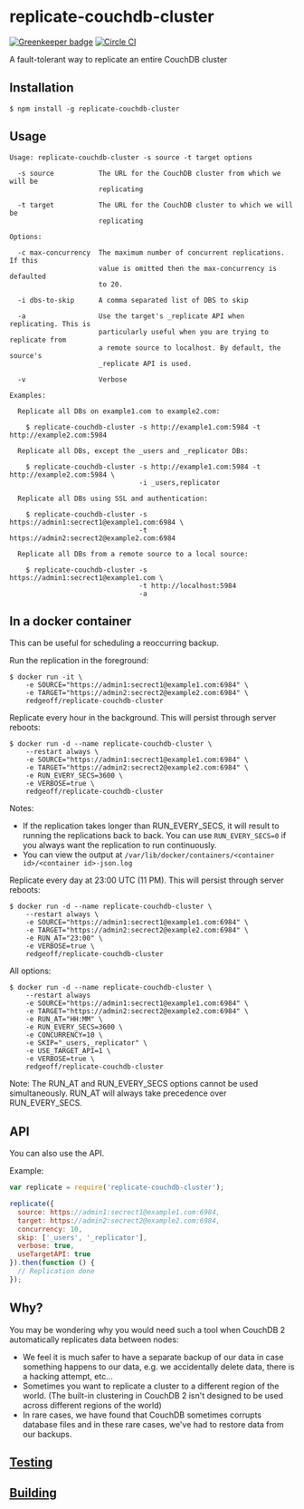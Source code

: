 # replicate-couchdb-cluster

[![Greenkeeper badge](https://badges.greenkeeper.io/redgeoff/replicate-couchdb-cluster.svg)](https://greenkeeper.io/) [![Circle CI](https://circleci.com/gh/redgeoff/replicate-couchdb-cluster.svg?style=svg&circle-token=29186a9bacd110b627323d86119076539d8b144e)](https://circleci.com/gh/redgeoff/replicate-couchdb-cluster)

A fault-tolerant way to replicate an entire CouchDB cluster


## Installation

    $ npm install -g replicate-couchdb-cluster


## Usage

    Usage: replicate-couchdb-cluster -s source -t target options

      -s source           The URL for the CouchDB cluster from which we will be
                          replicating

      -t target           The URL for the CouchDB cluster to which we will be
                          replicating

    Options:

      -c max-concurrency  The maximum number of concurrent replications. If this
                          value is omitted then the max-concurrency is defaulted
                          to 20.

      -i dbs-to-skip      A comma separated list of DBS to skip

      -a                  Use the target's _replicate API when replicating. This is
                          particularly useful when you are trying to replicate from
                          a remote source to localhost. By default, the source's
                          _replicate API is used.

      -v                  Verbose

    Examples:

      Replicate all DBs on example1.com to example2.com:

        $ replicate-couchdb-cluster -s http://example1.com:5984 -t http://example2.com:5984

      Replicate all DBs, except the _users and _replicator DBs:

        $ replicate-couchdb-cluster -s http://example1.com:5984 -t http://example2.com:5984 \
                                    -i _users,replicator

      Replicate all DBs using SSL and authentication:

        $ replicate-couchdb-cluster -s https://admin1:secrect1@example1.com:6984 \
                                    -t https://admin2:secrect2@example2.com:6984

      Replicate all DBs from a remote source to a local source:

        $ replicate-couchdb-cluster -s https://admin1:secrect1@example1.com \
                                    -t http://localhost:5984
                                    -a

## In a docker container

This can be useful for scheduling a reoccurring backup.

Run the replication in the foreground:

    $ docker run -it \
        -e SOURCE="https://admin1:secrect1@example1.com:6984" \
        -e TARGET="https://admin2:secrect2@example2.com:6984" \
        redgeoff/replicate-couchdb-cluster

Replicate every hour in the background. This will persist through server reboots:

    $ docker run -d --name replicate-couchdb-cluster \
        --restart always \
        -e SOURCE="https://admin1:secrect1@example1.com:6984" \
        -e TARGET="https://admin2:secrect2@example2.com:6984" \
        -e RUN_EVERY_SECS=3600 \
        -e VERBOSE=true \
        redgeoff/replicate-couchdb-cluster

Notes:
- If the replication takes longer than RUN_EVERY_SECS, it will result to running the replications back to back. You can use `RUN_EVERY_SECS=0` if you always want the replication to run continuously.
- You can view the output at `/var/lib/docker/containers/<container id>/<container id>-json.log`

Replicate every day at 23:00 UTC (11 PM). This will persist through server reboots:

    $ docker run -d --name replicate-couchdb-cluster \
        --restart always \
        -e SOURCE="https://admin1:secrect1@example1.com:6984" \
        -e TARGET="https://admin2:secrect2@example2.com:6984" \
        -e RUN_AT="23:00" \
        -e VERBOSE=true \
        redgeoff/replicate-couchdb-cluster

All options:

    $ docker run -d --name replicate-couchdb-cluster \
        --restart always
        -e SOURCE="https://admin1:secrect1@example1.com:6984" \
        -e TARGET="https://admin2:secrect2@example2.com:6984" \
        -e RUN_AT="HH:MM" \
        -e RUN_EVERY_SECS=3600 \
        -e CONCURRENCY=10 \
        -e SKIP="_users,_replicator" \
        -e USE_TARGET_API=1 \
        -e VERBOSE=true \
        redgeoff/replicate-couchdb-cluster

Note: The RUN_AT and RUN_EVERY_SECS options cannot be used simultaneously. RUN_AT will always take precedence over RUN_EVERY_SECS.


## API

You can also use the API.

Example:

```js
var replicate = require('replicate-couchdb-cluster');

replicate({
  source: https://admin1:secrect1@example1.com:6984,
  target: https://admin2:secrect2@example2.com:6984,
  concurrency: 10,
  skip: ['_users', '_replicator'],
  verbose: true,
  useTargetAPI: true
}).then(function () {
  // Replication done
});
```


## Why?

You may be wondering why you would need such a tool when CouchDB 2 automatically replicates data between nodes:

* We feel it is much safer to have a separate backup of our data in case something happens to our data, e.g. we accidentally delete data, there is a hacking attempt, etc...
* Sometimes you want to replicate a cluster to a different region of the world. (The built-in clustering in CouchDB 2 isn't designed to be used across different regions of the world)
* In rare cases, we have found that CouchDB sometimes corrupts database files and in these rare cases, we've had to restore data from our backups.


## [Testing](TESTING.md)


## [Building](BUILDING.md)
